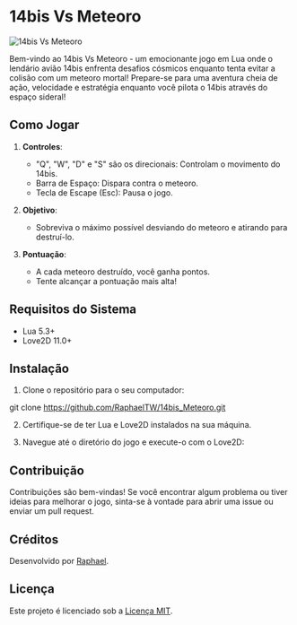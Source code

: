 # 14bis Vs Meteoro

![14bis Vs Meteoro](https://th.bing.com/th/id/OIG3.5rZmUkrxd89Vj6xrRNKl?w=1024&h=1024&rs=1&pid=ImgDetMain)

Bem-vindo ao 14bis Vs Meteoro - um emocionante jogo em Lua onde o lendário avião 14bis enfrenta desafios cósmicos enquanto tenta evitar a colisão com um meteoro mortal! Prepare-se para uma aventura cheia de ação, velocidade e estratégia enquanto você pilota o 14bis através do espaço sideral!

## Como Jogar

1. **Controles**:
   - "Q", "W", "D" e "S" são os direcionais: Controlam o movimento do 14bis.
   - Barra de Espaço: Dispara contra o meteoro.
   - Tecla de Escape (Esc): Pausa o jogo.

2. **Objetivo**:
   - Sobreviva o máximo possível desviando do meteoro e atirando para destruí-lo.

3. **Pontuação**:
   - A cada meteoro destruído, você ganha pontos.
   - Tente alcançar a pontuação mais alta!

## Requisitos do Sistema

- Lua 5.3+
- Love2D 11.0+

## Instalação

1. Clone o repositório para o seu computador:

git clone https://github.com/RaphaelTW/14bis_Meteoro.git


2. Certifique-se de ter Lua e Love2D instalados na sua máquina.

3. Navegue até o diretório do jogo e execute-o com o Love2D:


## Contribuição

Contribuições são bem-vindas! Se você encontrar algum problema ou tiver ideias para melhorar o jogo, sinta-se à vontade para abrir uma issue ou enviar um pull request.

## Créditos

Desenvolvido por [Raphael](https://github.com/RaphaelTW).

## Licença

Este projeto é licenciado sob a [Licença MIT](https://github.com/RaphaelTW/14bis_Meteoro/blob/main/LICENSE).
